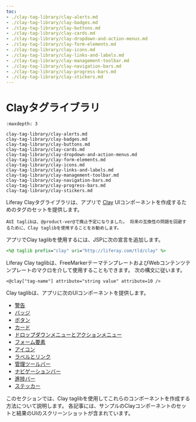 ```yaml
---
toc:
- ./clay-tag-library/clay-alerts.md
- ./clay-tag-library/clay-badges.md
- ./clay-tag-library/clay-buttons.md
- ./clay-tag-library/clay-cards.md
- ./clay-tag-library/clay-dropdown-and-action-menus.md
- ./clay-tag-library/clay-form-elements.md
- ./clay-tag-library/clay-icons.md
- ./clay-tag-library/clay-links-and-labels.md
- ./clay-tag-library/clay-management-toolbar.md
- ./clay-tag-library/clay-navigation-bars.md
- ./clay-tag-library/clay-progress-bars.md
- ./clay-tag-library/clay-stickers.md
---
```


# Clayタグライブラリ

```{toctree}
:maxdepth: 3

clay-tag-library/clay-alerts.md
clay-tag-library/clay-badges.md
clay-tag-library/clay-buttons.md
clay-tag-library/clay-cards.md
clay-tag-library/clay-dropdown-and-action-menus.md
clay-tag-library/clay-form-elements.md
clay-tag-library/clay-icons.md
clay-tag-library/clay-links-and-labels.md
clay-tag-library/clay-management-toolbar.md
clay-tag-library/clay-navigation-bars.md
clay-tag-library/clay-progress-bars.md
clay-tag-library/clay-stickers.md
```

Liferay Clayタグライブラリは、アプリで [Clay](https://clayui.com/) UIコンポーネントを作成するためのタグのセットを提供します。

```{note}
AUI taglibは、@product-ver@で廃止予定になりました。 将来の互換性の問題を回避するために、Clay taglibを使用することをお勧めします。
```

アプリでClay taglibを使用するには、JSPに次の宣言を追加します。

```jsp
<%@ taglib prefix="clay" uri="http://liferay.com/tld/clay" %>
```
Liferay Clay taglibは、FreeMarkerテーマテンプレートおよびWebコンテンツテンプレートのマクロを介して使用することもできます。 次の構文に従います。

```
<@clay["tag-name"] attribute="string value" attribute=10 />
```

Clay taglibは、アプリに次のUIコンポーネントを提供します。

* [警告](clay-tag-library/clay-alerts.md)
* [バッジ](clay-tag-library/clay-badges.md)
* [ボタン](clay-tag-library/clay-buttons.md)
* [カード](clay-tag-library/clay-cards.md)
* [ドロップダウンメニューとアクションメニュー](clay-tag-library/clay-dropdown-and-action-menus.md)
* [フォーム要素](clay-tag-library/clay-form-elements.md)
* [アイコン](clay-tag-library/clay-icons.md)
* [ラベルとリンク](clay-tag-library/clay-links-and-labels.md)
* [管理ツールバー](clay-tag-library/clay-management-toolbar.md)
* [ナビゲーションバー](clay-tag-library/clay-navigation-bars.md)
* [進捗バー](clay-tag-library/clay-progress-bars.md)
* [ステッカー](clay-tag-library/clay-stickers.md)

このセクションでは、Clay taglibを使用してこれらのコンポーネントを作成する方法について説明します。 各記事には、サンプルのClayコンポーネントのセットと結果のUIのスクリーンショットが含まれています。